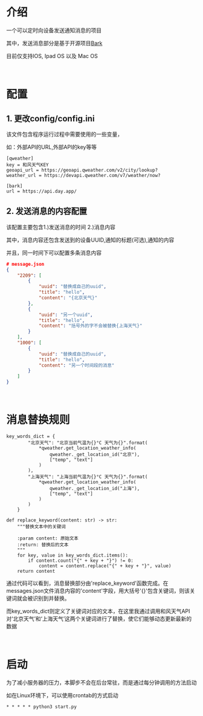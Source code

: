 # 介绍
一个可以定时向设备发送通知消息的项目

其中，发送消息部分是基于开源项目[Bark](https://github.com/Finb/Bark)

目前仅支持IOS, Ipad OS 以及 Mac OS

<br/>

# 配置

## 1. 更改config/config.ini
该文件包含程序运行过程中需要使用的一些变量，

如：外部API的URL,外部API的key等等
```
[qweather]
key = 和风天气KEY
geoapi_url = https://geoapi.qweather.com/v2/city/lookup?
weather_url = https://devapi.qweather.com/v7/weather/now?

[bark]
url = https://api.day.app/
```

## 2. 发送消息的内容配置
该配置主要包含1.)发送消息的时间 2.)消息内容

其中，消息内容还包含发送到的设备UUID,通知的标题(可选),通知的内容

并且，同一时间下可以配置多条消息内容
```json
# message.json
{
    "2209": [
        {
            "uuid": "替换成自己的uuid",
            "title": "hello",
            "content": "{北京天气}"
        },
        {
            "uuid": "另一个uuid",
            "title": "hello",
            "content": "括号外的字不会被替换{上海天气}"
        }
    ],
    "1000": [
        {
            "uuid": "替换成自己的uuid",
            "title": "hello",
            "content": "另一个时间段的消息"
        }
    ]
}
```

<br/>

# 消息替换规则
```Python3
key_words_dict = {
        "北京天气": "北京当前气温为{}°C 天气为{}".format(
            *qweather.get_location_weather_info(
                qweather._get_location_id("北京"),
                ["temp", "text"]
            )
        ),
        "上海天气": "上海当前气温为{}°C 天气为{}".format(
            *qweather.get_location_weather_info(
                qweather._get_location_id("上海"),
                ["temp", "text"]
            )
        )
    }

def replace_keyword(content: str) -> str:
    """替换文本中的关键词

    :param content: 原始文本
    :return: 替换后的文本
    """
    for key, value in key_words_dict.items():
        if content.count("{" + key + "}") != 0:
            content = content.replace("{" + key + "}", value)
    return content
```
通过代码可以看到，消息替换部分由'replace_keyword'函数完成。在messages.json文件消息内容的'content'字段，用大括号'{}'包含关键词，则该关键词就会被识别到并替换。

而key_words_dict则定义了关键词对应的文本，在这里我通过调用和风天气API对‘北京天气’和‘上海天气’这两个关键词进行了替换，使它们能够动态更新最新的数据

<br/>

# 启动
为了减小服务器的压力，本脚步不会在后台常驻，而是通过每分钟调用的方法启动

如在Linux环境下，可以使用crontab的方式启动
```
* * * * * python3 start.py
```